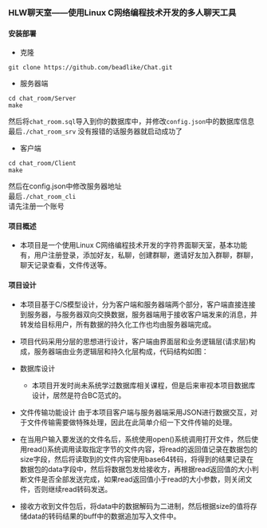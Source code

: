 ### HLW聊天室——使用Linux C网络编程技术开发的多人聊天工具
#### 安装部署
- 克隆
``` shell?linenums
git clone https://github.com/beadlike/Chat.git
```
- 服务器端
``` shell?linenums
cd chat_room/Server
make
```
然后将`chat_room.sql`导入到你的数据库中，并修改`config.json`中的数据库信息<br>
最后`./chat_room_srv`
没有报错的话服务器就启动成功了
 - 客户端

``` shell?linenums
cd chat_room/Client
make
```
然后在config.json中修改服务器地址<br>
最后`./chat_room_cli`<br>
请先注册一个账号

####  项目概述
- 本项目是一个使用Linux C网络编程技术开发的字符界面聊天室，基本功能有，用户注册登录，添加好友，私聊，创建群聊，邀请好友加入群聊，群聊，聊天记录查看，文件传送等。
#### 项目设计
- 本项目基于C/S模型设计，分为客户端和服务器端两个部分，客户端直接连接到服务器，与服务器双向交换数据，服务器端用于接收客户端发来的消息，并转发给目标用户，所有数据的持久化工作也均由服务器端完成。
- 项目代码采用分层的思想进行设计，客户端由界面层和业务逻辑层(请求层)构成，服务器端由业务逻辑层和持久化层构成，代码结构如图：<br>

- 数据库设计
	- 本项目开发时尚未系统学过数据库相关课程，但是后来审视本项目数据库设计，居然是符合BC范式的。


- 文件传输功能设计
由于本项目客户端与服务器端采用JSON进行数据交互，对于文件传输需要做特殊处理，因此在此简单介绍一下文件传输的处理。
- 在当用户输入要发送的文件名后，系统使用open()系统调用打开文件，然后使用read()系统调用读取指定字节的文件内容，将read的返回值记录在数据包的size字段，然后将读取到的文件内容使用base64转码，将得到的结果记录在数据包的data字段中，然后将数据包发给接收方，再根据read返回值的大小判断文件是否全部发送完成，如果read返回值小于read的大小参数，则关闭文件，否则继续read转码发送。
- 接收方收到文件包后，将data中的数据解码为二进制，然后根据size的值将存储data的转码结果的buff中的数据追加写入文件中。
